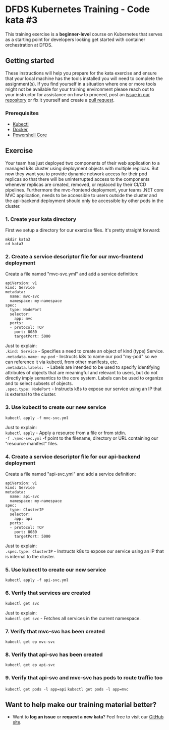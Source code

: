 DFDS Kubernetes Training - Code kata #3
======================================

This training exercise is a **beginner-level** course on Kubernetes that serves as a starting point for developers looking get started with container orchestration at DFDS.

## Getting started
These instructions will help you prepare for the kata exercise and ensure that your local machine has the tools installed you will need to complete the assignment(s). If you find yourself in a situation where one or more tools might not be available for your training environment please reach out to your instructor for assistance on how to proceed, post an [issue in our repository](https://github.com/dfds/dojo/issues) or fix it yourself and create a [pull request](https://github.com/dfds/dojo/pulls).

### Prerequisites
* [Kubectl](https://kubernetes.io/docs/tasks/tools/install-kubectl/)
* [Docker](https://www.docker.com/products/docker-desktop)
* [Powershell Core](https://docs.microsoft.com/en-us/powershell/scripting/install/installing-powershell?view=powershell-6)

## Exercise
Your team has just deployed two components of their web application to a managed k8s cluster using deployment objects with multiple replicas. But now they want you to provide dynamic network access for their pod replicas so that there will be uninterrupted access to the components whenever replicas are created, removed, or replaced by their CI/CD pipelines. Furthermore the mvc-frontend deployment, your teams .NET core MVC application, needs to be accessible to users outside the cluster and the api-backend deployment should only be accessible by other pods in the cluster.

### 1. Create your kata directory
First we setup a directory for our exercise files. It's pretty straight forward:

```
mkdir kata3
cd kata3
```

### 2. Create a service descriptor file for our mvc-frontend deployment
Create a file named "mvc-svc.yml" and add a service definition:

```
apiVersion: v1
kind: Service
metadata:
  name: mvc-svc
  namespace: my-namespace
spec:
  type: NodePort
  selector:
    app: mvc
  ports:
  - protocol: TCP
    port: 8080
    targetPort: 5000
```

Just to explain: <br/>
`.kind: Service` - Specifies a need to create an object of kind (type) Service. <br/>
`.metadata.name: my-pod` - Instructs k8s to name our pod "my-pod" so we can reference it via kubectl, from other manifests, etc. <br/>
`.metadata.labels: ` - Labels are intended to be used to specify identifying attributes of objects that are meaningful and relevant to users, but do not directly imply semantics to the core system. Labels can be used to organize and to select subsets of objects.<br/>
`.spec.type: NodePort` - Instructs k8s to expose our service using an IP that is external to the cluster. <br/>

### 3. Use kubectl to create our new service
`kubectl apply -f mvc-svc.yml`

Just to explain: <br/>
`kubectl apply` - Apply a resource from a file or from stdin. <br/>
`-f .\mvc-svc.yml` -f point to the filename, directory or URL containing our "resource manifest" files.

### 4. Create a service descriptor file for our api-backend deployment
Create a file named "api-svc.yml" and add a service definition:

```
apiVersion: v1
kind: Service
metadata:
  name: api-svc
  namespace: my-namespace
spec:
  type: ClusterIP
  selector:
    app: api
  ports:
  - protocol: TCP
    port: 8080
    targetPort: 5000
```

Just to explain: <br/>
`.spec.type: ClusterIP` - Instructs k8s to expose our service using an IP that is internal to the cluster. <br/>

### 5. Use kubectl to create our new service
`kubectl apply -f api-svc.yml`

### 6. Verify that services are created
`kubectl get svc`

Just to explain: <br/>
`kubectl get svc` - Fetches all services in the current namespace. <br/>

### 7. Verify that mvc-svc has been created
`kubectl get ep mvc-svc`

### 8. Verify that api-svc has been created
`kubectl get ep api-svc`

### 9. Verify that api-svc and mvc-svc has pods to route traffic too
`kubectl get pods -l app=api`
`kubectl get pods -l app=mvc`

## Want to help make our training material better?
 * Want to **log an issue** or **request a new kata**? Feel free to visit our [GitHub site](https://github.com/dfds/dojo/issues).